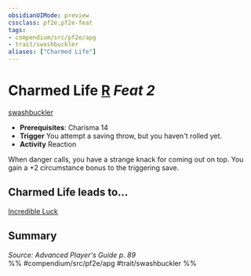 ```yaml
---
obsidianUIMode: preview
cssclass: pf2e,pf2e-feat
tags:
- compendium/src/pf2e/apg
- trait/swashbuckler
aliases: ["Charmed Life"]
---
```

# Charmed Life  [R](rules/core-rulebook/chapter-9-playing-the-game.md#Actions "Reaction") *Feat 2*  
[swashbuckler](rules/traits/swashbuckler-apg.md "Swashbuckler Class Trait")  

- **Prerequisites**: Charisma 14
- **Trigger** You attempt a saving throw, but you haven't rolled yet.
- **Activity** Reaction

When danger calls, you have a strange knack for coming out on top. You gain a +2 circumstance bonus to the triggering save.

## Charmed Life leads to...

[Incredible Luck](compendium/feats/incredible-luck-apg.md)

## Summary

*Source: Advanced Player's Guide p. 89*  
%% #compendium/src/pf2e/apg #trait/swashbuckler %%